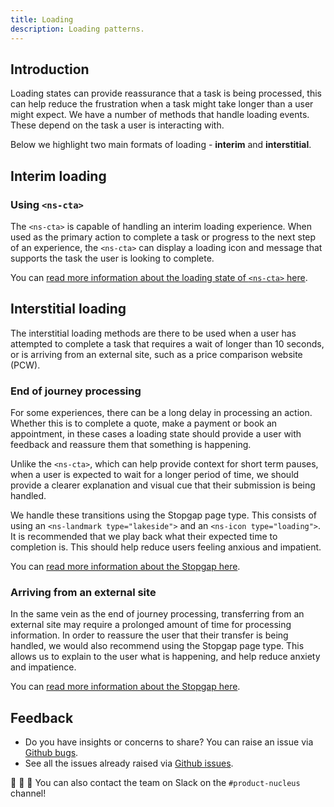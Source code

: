 ```yaml
---
title: Loading
description: Loading patterns.
---
```


## Introduction

Loading states can provide reassurance that a task is being processed, this can help reduce the frustration when a task might take longer than a user might expect. We have a number of methods that handle loading events. These depend on the task a user is interacting with.

Below we highlight two main formats of loading - **interim** and **interstitial**.  

## Interim loading

### Using `<ns-cta>`

The `<ns-cta>` is capable of handling an interim loading experience. When used as the primary action to complete a task or progress to the next step of an experience, the `<ns-cta>` can display a loading icon and message that supports the task the user is looking to complete.

You can [read more information about the loading state of `<ns-cta>` here](https://docs.britishgas.design/components/ns-cta#loading-state).

## Interstitial loading

The interstitial loading methods are there to be used when a user has attempted to complete a task that requires a wait of longer than 10 seconds, or is arriving from an external site, such as a price comparison website (PCW).
 
### End of journey processing

For some experiences, there can be a long delay in processing an action. Whether this is to complete a quote, make a payment or book an appointment, in these cases a loading state should provide a user with feedback and reassure them that something is happening. 

Unlike the `<ns-cta>`, which can help provide context for short term pauses, when a user is expected to wait for a longer period of time, we should provide a clearer explanation and visual cue that their submission is being handled. 

We handle these transitions using the Stopgap page type. This consists of using an `<ns-landmark type="lakeside">` and an `<ns-icon type="loading">`. It is recommended that we play back what their expected time to completion is. This should help reduce users feeling anxious and impatient.

You can [read more information about the Stopgap here](https://docs.britishgas.design/page-types/stopgap).

### Arriving from an external site

In the same vein as the end of journey processing, transferring from an external site may require a prolonged amount of time for processing information. In order to reassure the user that their transfer is being handled, we would also recommend using the Stopgap page type. This allows us to explain to the user what is happening, and help reduce anxiety and impatience.

You can [read more information about the Stopgap here](https://docs.britishgas.design/page-types/stopgap).

## Feedback

* Do you have insights or concerns to share? You can raise an issue via [Github bugs](https://github.com/ConnectedHomes/nucleus/issues/new?assignees=&labels=Bug&template=a--bug-report.md&title=[bug]%20[patterns-loading]).
* See all the issues already raised via [Github issues](https://github.com/connectedHomes/nucleus/issues?utf8=%E2%9C%93&q=is%3Aopen+is%3Aissue+label%3ABug+[patterns-loading]).

💩 🎉 🦄 You can also contact the team on Slack on the `#product-nucleus` channel!
